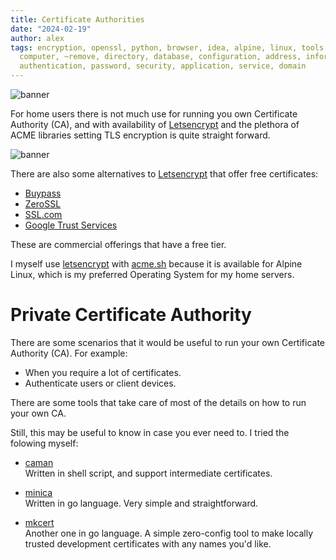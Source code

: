 ```yaml
---
title: Certificate Authorities
date: "2024-02-19"
author: alex
tags: encryption, openssl, python, browser, idea, alpine, linux, tools, windows, library,
  computer, ~remove, directory, database, configuration, address, information, remote,
  authentication, password, security, application, service, domain
---
```

![banner]({static}/images/2026/cas/banner.png)


For home users there is not much use for running you own 
Certificate Authority (CA), and with availability of
[Letsencrypt][le] and the plethora of ACME libraries
setting TLS encryption is quite straight forward.

![banner]({static}/images/2026/cas/letsencrypt.png)

There are also some alternatives to [Letsencrypt][le] that
offer free certificates:

- [Buypass](https://www.buypass.com)
- [ZeroSSL](https://zerossl.com)
- [SSL.com](http://www.ssl.com/)
- [Google Trust Services](https://cloud.google.com/blog/products/identity-security/automate-public-certificate-lifecycle-management-via--acme-client-api)

These are commercial offerings that have a free tier.

I myself use [letsencrypt][le] with [acme.sh][as] because it is
available for Alpine Linux, which is my preferred Operating System
for my home servers.

# Private Certificate Authority

There are some scenarios that it would be useful to run your own
Certificate Authority (CA).  For example:

- When you require a lot of certificates.
- Authenticate users or client devices.

There are some tools that take care of most of the details
on how to run your own CA.


Still, this may be useful to know in case you ever need to.  I
tried the folowing myself:

- [caman][caman] \
  Written in shell script, and support intermediate certificates.
- [minica][minica] \
  Written in go language.  Very simple and straightforward.
- [mkcert][mc] \
  Another one in go language.  A simple zero-config tool to make
  locally trusted development certificates with any names you'd like.


  [le]: https://letsencrypt.org/
  [as]: https://github.com/acmesh-official/acme.sh
  [caman]: https://github.com/radiac/caman
  [minica]: https://github.com/jsha/minica
  [mc]: https://github.com/FiloSottile/mkcert
